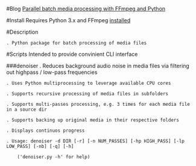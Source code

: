 #Blog
[Parallel batch media processing with FFmpeg and Python](http://arseniy.drupalgardens.com/content/parallel-batch-media-processing-ffmpeg-and-python)


#Install
Requires Python 3.x and FFmpeg [installed](http://ffmpeg.org/download.html)


#Description

    . Python package for batch processing of media files



#Scripts
Intended to provide convinient CLI interface


###denoiser
    . Reduces background audio noise in media files via filtering out highpass / low-pass frequencies

    . Uses Python multiprocessing to leverage available CPU cores

    . Supports recursive processing of media files in subfolders

    . Supports multi-passes processing, e.g. 3 times for each media file in a source dir

    . Supports backing up original media in their respective folders

    . Displays continuos progress
    
    . Usage: denoiser -d DIR [-r] [-n NUM_PASSES] [-hp HIGH_PASS] [-lp LOW_PASS] [-nb] [-q] [-h]

        ('denoiser.py -h' for help)







